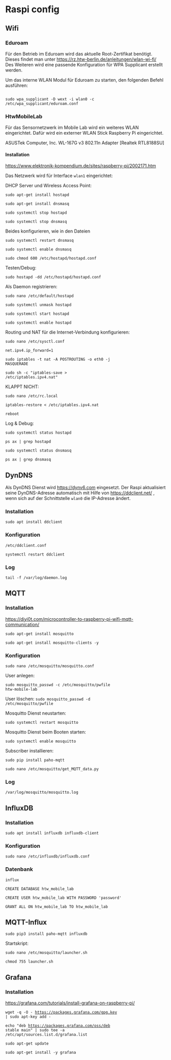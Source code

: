 # Raspi config

## Wifi
### Eduroam

Für den Betrieb im Eduroam wird das aktuelle Root-Zertifikat benötigt. Dieses findet man unter https://rz.htw-berlin.de/anleitungen/wlan-wi-fi/
Des Weiteren wird eine passende Konfiguration für WPA Supplicant erstellt werden.

Um das interne WLAN Modul für Eduroam zu starten, den folgenden Befehl ausführen:

<code>
sudo wpa_supplicant -D wext -i wlan0 -c /etc/wpa_supplicant/eduroam.conf
</code>

### HtwMobileLab

Für das Sensornetzwerk im Mobile Lab wird ein weiteres WLAN eingerichtet. Dafür wird ein externer WLAN Stick Raspberry Pi eingerichtet.

ASUSTek Computer, Inc. WL-167G v3 802.11n Adapter [Realtek RTL8188SU]

#### Installation

https://www.elektronik-kompendium.de/sites/raspberry-pi/2002171.htm

Das Netzwerk wird für Interface <code>wlan1</code> eingerichtet:

DHCP Server und Wireless Access Point:

<code>sudo apt-get install hostapd</code>

<code>sudo apt-get install dnsmasq</code>

<code>sudo systemctl stop hostapd</code>

<code>sudo systemctl stop dnsmasq</code>

Beides konfigurieren, wie in den Dateien

<code>sudo systemctl restart dnsmasq</code>

<code>sudo systemctl enable dnsmasq</code>

<code>sudo chmod 600 /etc/hostapd/hostapd.conf</code>

Testen/Debug:

<code>sudo hostapd -dd /etc/hostapd/hostapd.conf</code>

Als Daemon registrieren:

<code>sudo nano /etc/default/hostapd</code>

<code>sudo systemctl unmask hostapd</code>

<code>sudo systemctl start hostapd</code>

<code>sudo systemctl enable hostapd</code>

Routing und NAT für die Internet-Verbindung konfigurieren:

<code>sudo nano /etc/sysctl.conf</code>

<code>net.ipv4.ip_forward=1</code>

<code>sudo iptables -t nat -A POSTROUTING -o eth0 -j MASQUERADE</code>

<code>sudo sh -c "iptables-save > /etc/iptables.ipv4.nat"</code>

KLAPPT NICHT:

<code>sudo nano /etc/rc.local</code>

<code>iptables-restore < /etc/iptables.ipv4.nat</code>

<code>reboot</code>

Log & Debug:

<code>sudo systemctl status hostapd</code>

<code>ps ax | grep hostapd</code>

<code>sudo systemctl status dnsmasq</code>

<code>ps ax | grep dnsmasq</code>

<code></code>



## DynDNS

Als DynDNS Dienst wird https://dynv6.com eingesetzt. Der Raspi aktualisiert seine DynDNS-Adresse automatisch mit Hilfe von https://ddclient.net/ , wenn sich auf der Schnittstelle <code>wlan0</code> die IP-Adresse ändert.

### Installation

<code>sudo apt install ddclient</code>

### Konfiguration

<code>/etc/ddclient.conf</code>

<code>systemctl restart ddclient</code>

### Log

<code>tail -f /var/log/daemon.log</code>

## MQTT

### Installation

https://diyi0t.com/microcontroller-to-raspberry-pi-wifi-mqtt-communication/

<code>sudo apt-get install mosquitto</code>

<code>sudo apt-get install mosquitto-clients -y</code>

### Konfiguration

<code>sudo nano /etc/mosquitto/mosquitto.conf </code>

User anlegen:

<code>sudo mosquitto_passwd -c /etc/mosquitto/pwfile htw-mobile-lab</code>

User löschen:
<code>sudo mosquitto_passwd -d /etc/mosquitto/pwfile</code>

Mosquitto Dienst neustarten:

<code>sudo systemctl restart mosquitto</code>

Mosquitto Dienst beim Booten starten:

<code>sudo systemctl enable mosquitto</code>

Subscriber installieren:

<code>sudo pip install paho-mqtt</code>

<code>sudo nano /etc/mosquitto/get_MQTT_data.py</code>

### Log

<code>/var/log/mosquitto/mosquitto.log </code>

## InfluxDB

### Installation

<code>sudo apt install influxdb influxdb-client</code>

### Konfiguration

<code>sudo nano /etc/influxdb/influxdb.conf</code>

### Datenbank

<code>influx</code>

<code>CREATE DATABASE htw_mobile_lab</code>

<code>CREATE USER htw_mobile_lab WITH PASSWORD 'password' </code>

<code>GRANT ALL ON htw_mobile_lab TO htw_mobile_lab </code>

## MQTT-Influx

<code>sudo pip3 install paho-mqtt influxdb</code>

Startskript:

<code>sudo nano /etc/mosquitto/launcher.sh </code>

<code>chmod 755 launcher.sh</code>

## Grafana

### Installation

https://grafana.com/tutorials/install-grafana-on-raspberry-pi/

<code>wget -q -O - https://packages.grafana.com/gpg.key | sudo apt-key add -</code>

<code>echo "deb https://packages.grafana.com/oss/deb stable main" | sudo tee -a /etc/apt/sources.list.d/grafana.list</code>

<code>sudo apt-get update</code>

<code>sudo apt-get install -y grafana</code>


